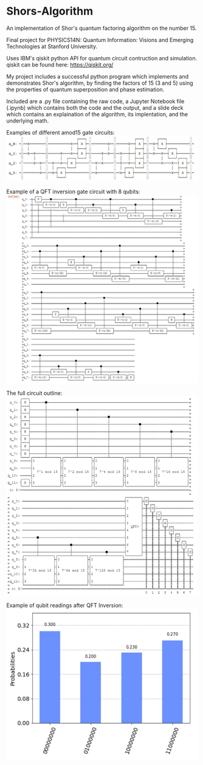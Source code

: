 # Shors-Algorithm
An implementation of Shor's quantum factoring algorithm on the number 15.

Final project for PHYSICS14N: Quantum Information: Visions and Emerging Technologies at Stanford University.

Uses IBM's qiskit python API for quantum circuit contruction and simulation.
qiskit can be found here: https://qiskit.org/

My project includes a successful python program which implements and demonstrates Shor's algorithm,
by finding the factors of 15 (3 and 5) using the properties of quantum superposition and phase estimation.

Included are a .py file containing the raw code, a Jupyter Notebook file (.ipynb) which contains both the code and the output,
and a slide deck which contains an explaination of the algorithm, its implentation, and the underlying math.


Examples of different amod15 gate circuits:
![amod15 gate circuits.](https://github.com/aklein4/Shors-Algorithm/blob/main/Example%20Images/amod15_gates.jpg)

Example of a QFT inversion gate circuit with 8 qubits:
![QFT Inversion Circuit.](https://github.com/aklein4/Shors-Algorithm/blob/main/Example%20Images/n8_QFT_inversion.jpg)

The full circuit outline:
![Diagram of the entire cirtuit outline.](https://github.com/aklein4/Shors-Algorithm/blob/main/Example%20Images/full_circuit.jpg)

Example of qubit readings after QFT Inversion:
![Graph showing probabilities of qubit readings after inversion.](https://github.com/aklein4/Shors-Algorithm/blob/main/Example%20Images/QFT_inversion_output.jpg)
